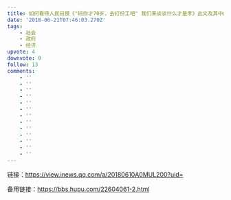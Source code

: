 ```yaml
---
title: 如何看待人民日报《"妈你才70岁，去打份工吧" 我们来谈谈什么才是孝》此文及其中的观点
date: '2018-06-21T07:46:03.270Z'
tags:
    - 社会
    - 政府
    - 经济
upvote: 4
downvote: 0
follow: 13
comments:
    - ''
    - ''
    - ''
    - ''
    - ''
    - ''
    - ''
    - ''
    - ''
    - ''
    - ''
    - ''
    - ''
---
```


链接：https://view.inews.qq.com/a/20180610A0MUL200?uid=

备用链接：https://bbs.hupu.com/22604061-2.html
